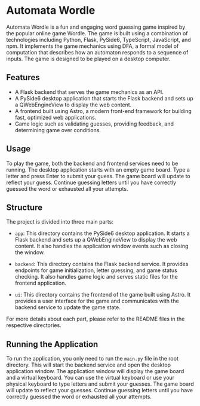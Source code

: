 # Automata Wordle

Automata Wordle is a fun and engaging word guessing game inspired by the popular online game Wordle. The game is built using a combination of technologies including Python, Flask, PySide6, TypeScript, JavaScript, and npm. It implements the game mechanics using DFA, a formal model of computation that describes how an automaton responds to a sequence of inputs. The game is designed to be played on a desktop computer.

## Features

- A Flask backend that serves the game mechanics as an API.
- A PySide6 desktop application that starts the Flask backend and sets up a QWebEngineView to display the web content.
- A frontend built using Astro, a modern front-end framework for building fast, optimized web applications.
- Game logic such as validating guesses, providing feedback, and determining game over conditions.

## Usage

To play the game, both the backend and frontend services need to be running. The desktop application starts with an empty game board. Type a letter and press Enter to submit your guess. The game board will update to reflect your guess. Continue guessing letters until you have correctly guessed the word or exhausted all your attempts.

## Structure

The project is divided into three main parts:

- `app`: This directory contains the PySide6 desktop application. It starts a Flask backend and sets up a QWebEngineView to display the web content. It also handles the application window events such as closing the window.

- `backend`: This directory contains the Flask backend service. It provides endpoints for game initialization, letter guessing, and game status checking. It also handles game logic and serves static files for the frontend application.

- `ui`: This directory contains the frontend of the game built using Astro. It provides a user interface for the game and communicates with the backend service to update the game state.

For more details about each part, please refer to the README files in the respective directories.

## Running the Application

To run the application, you only need to run the `main.py` file in the root directory. This will start the backend service and open the desktop application window. The application window will display the game board and a virtual keyboard. You can use the virtual keyboard or use your physical keyboard to type letters and submit your guesses. The game board will update to reflect your guesses. Continue guessing letters until you have correctly guessed the word or exhausted all your attempts.